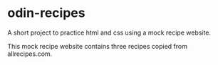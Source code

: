 # odin-recipes
A short project to practice html and css using a mock recipe website.

This mock recipe website contains three recipes copied from allrecipes.com.

